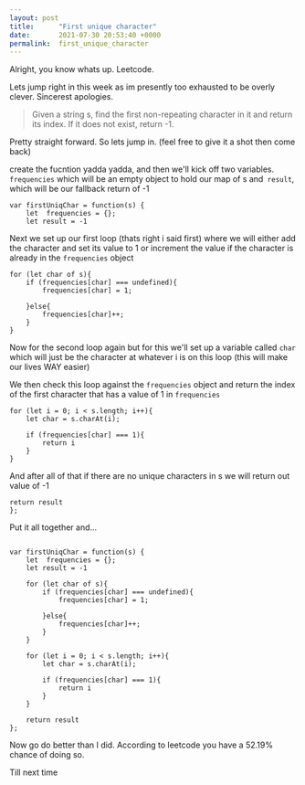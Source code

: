 ```yaml
---
layout: post
title:      "First unique character"
date:       2021-07-30 20:53:40 +0000
permalink:  first_unique_character
---
```



Alright, you know whats up. Leetcode. 

Lets jump right in this week as im presently too exhausted to be overly clever. Sincerest apologies.

> Given a string s, find the first non-repeating character in it and return its index. If it does not exist, return -1.
> 

Pretty straight forward. So lets jump in. (feel free to give it a shot then come back)

create the fucntion yadda yadda, and then we'll kick off two variables. `frequencies` which will be an empty object to hold our map of s and` result`, which will be our fallback return of -1

```
var firstUniqChar = function(s) {
    let  frequencies = {};
    let result = -1
```

Next we set up our first loop (thats right i said first) where we will either add the character and set its value to 1 or increment the value if the character is already in the `frequencies` object
    
    for (let char of s){
        if (frequencies[char] === undefined){
            frequencies[char] = 1;
            
        }else{
            frequencies[char]++;
        }
    }
		
Now for the second loop again but for this we'll set up a variable called `char` which will just be the character at whatever i is on this loop (this will make our lives WAY easier) 

We then check this loop against the `frequencies` object and return the index of the first character that has a value of 1 in `frequencies`
    
    for (let i = 0; i < s.length; i++){
        let char = s.charAt(i);
        
        if (frequencies[char] === 1){
            return i
        }
    }
		
And after all of that if there are no unique characters in s we will return out value of -1
    
 ```
return result
};
```

Put it all together and...
```

var firstUniqChar = function(s) {
    let  frequencies = {};
    let result = -1
    
    for (let char of s){
        if (frequencies[char] === undefined){
            frequencies[char] = 1;
            
        }else{
            frequencies[char]++;
        }
    }
    
    for (let i = 0; i < s.length; i++){
        let char = s.charAt(i);
        
        if (frequencies[char] === 1){
            return i
        }
    }
    
    return result
};
```

Now go do better than I did. According to leetcode you have a 52.19% chance of doing so.

Till next time
